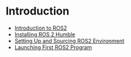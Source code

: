 # Introduction

- [Introduction to ROS2](./01_ros2.md)
- [Installing ROS 2 Humble](./02_install.md)
- [Setting Up and Sourcing ROS2 Environment](./03_setup.md)
- [Launching First ROS2 Program](./04_launch.md)
